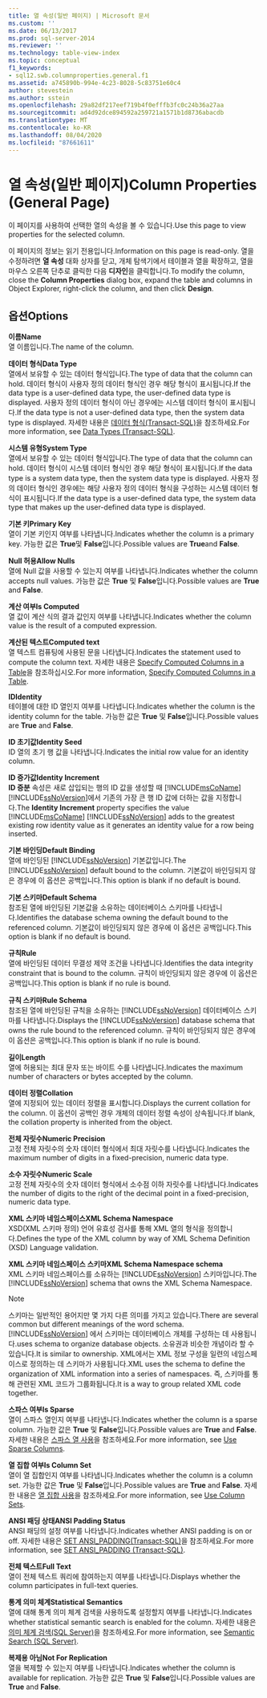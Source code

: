 ```yaml
---
title: 열 속성(일반 페이지) | Microsoft 문서
ms.custom: ''
ms.date: 06/13/2017
ms.prod: sql-server-2014
ms.reviewer: ''
ms.technology: table-view-index
ms.topic: conceptual
f1_keywords:
- sql12.swb.columnproperties.general.f1
ms.assetid: a745890b-994e-4c23-8028-5c83751e60c4
author: stevestein
ms.author: sstein
ms.openlocfilehash: 29a82df217eef719b4f0efffb3fc0c24b36a27aa
ms.sourcegitcommit: ad4d92dce894592a259721a1571b1d8736abacdb
ms.translationtype: MT
ms.contentlocale: ko-KR
ms.lasthandoff: 08/04/2020
ms.locfileid: "87661611"
---
```

# <a name="column-properties-general-page"></a><span data-ttu-id="066f4-102">열 속성(일반 페이지)</span><span class="sxs-lookup"><span data-stu-id="066f4-102">Column Properties (General Page)</span></span>
  <span data-ttu-id="066f4-103">이 페이지를 사용하여 선택한 열의 속성을 볼 수 있습니다.</span><span class="sxs-lookup"><span data-stu-id="066f4-103">Use this page to view properties for the selected column.</span></span>  
  
 <span data-ttu-id="066f4-104">이 페이지의 정보는 읽기 전용입니다.</span><span class="sxs-lookup"><span data-stu-id="066f4-104">Information on this page is read-only.</span></span> <span data-ttu-id="066f4-105">열을 수정하려면 **열 속성** 대화 상자를 닫고, 개체 탐색기에서 테이블과 열을 확장하고, 열을 마우스 오른쪽 단추로 클릭한 다음 **디자인**을 클릭합니다.</span><span class="sxs-lookup"><span data-stu-id="066f4-105">To modify the column, close the **Column Properties** dialog box, expand the table and columns in Object Explorer, right-click the column, and then click **Design**.</span></span>  
  
## <a name="options"></a><span data-ttu-id="066f4-106">옵션</span><span class="sxs-lookup"><span data-stu-id="066f4-106">Options</span></span>  
 <span data-ttu-id="066f4-107">**이름**</span><span class="sxs-lookup"><span data-stu-id="066f4-107">**Name**</span></span>  
 <span data-ttu-id="066f4-108">열 이름입니다.</span><span class="sxs-lookup"><span data-stu-id="066f4-108">The name of the column.</span></span>  
  
 <span data-ttu-id="066f4-109">**데이터 형식**</span><span class="sxs-lookup"><span data-stu-id="066f4-109">**Data Type**</span></span>  
 <span data-ttu-id="066f4-110">열에서 보유할 수 있는 데이터 형식입니다.</span><span class="sxs-lookup"><span data-stu-id="066f4-110">The type of data that the column can hold.</span></span> <span data-ttu-id="066f4-111">데이터 형식이 사용자 정의 데이터 형식인 경우 해당 형식이 표시됩니다.</span><span class="sxs-lookup"><span data-stu-id="066f4-111">If the data type is a user-defined data type, the user-defined data type is displayed.</span></span> <span data-ttu-id="066f4-112">사용자 정의 데이터 형식이 아닌 경우에는 시스템 데이터 형식이 표시됩니다.</span><span class="sxs-lookup"><span data-stu-id="066f4-112">If the data type is not a user-defined data type, then the system data type is displayed.</span></span> <span data-ttu-id="066f4-113">자세한 내용은 [데이터 형식&#40;Transact-SQL&#41;](/sql/t-sql/data-types/data-types-transact-sql)을 참조하세요.</span><span class="sxs-lookup"><span data-stu-id="066f4-113">For more information, see [Data Types &#40;Transact-SQL&#41;](/sql/t-sql/data-types/data-types-transact-sql).</span></span>  
  
 <span data-ttu-id="066f4-114">**시스템 유형**</span><span class="sxs-lookup"><span data-stu-id="066f4-114">**System Type**</span></span>  
 <span data-ttu-id="066f4-115">열에서 보유할 수 있는 데이터 형식입니다.</span><span class="sxs-lookup"><span data-stu-id="066f4-115">The type of data that the column can hold.</span></span> <span data-ttu-id="066f4-116">데이터 형식이 시스템 데이터 형식인 경우 해당 형식이 표시됩니다.</span><span class="sxs-lookup"><span data-stu-id="066f4-116">If the data type is a system data type, then the system data type is displayed.</span></span> <span data-ttu-id="066f4-117">사용자 정의 데이터 형식인 경우에는 해당 사용자 정의 데이터 형식을 구성하는 시스템 데이터 형식이 표시됩니다.</span><span class="sxs-lookup"><span data-stu-id="066f4-117">If the data type is a user-defined data type, the system data type that makes up the user-defined data type is displayed.</span></span>  
  
 <span data-ttu-id="066f4-118">**기본 키**</span><span class="sxs-lookup"><span data-stu-id="066f4-118">**Primary Key**</span></span>  
 <span data-ttu-id="066f4-119">열이 기본 키인지 여부를 나타냅니다.</span><span class="sxs-lookup"><span data-stu-id="066f4-119">Indicates whether the column is a primary key.</span></span> <span data-ttu-id="066f4-120">가능한 값은 **True**및 **False**입니다.</span><span class="sxs-lookup"><span data-stu-id="066f4-120">Possible values are **True**and **False**.</span></span>  
  
 <span data-ttu-id="066f4-121">**Null 허용**</span><span class="sxs-lookup"><span data-stu-id="066f4-121">**Allow Nulls**</span></span>  
 <span data-ttu-id="066f4-122">열에 Null 값을 사용할 수 있는지 여부를 나타냅니다.</span><span class="sxs-lookup"><span data-stu-id="066f4-122">Indicates whether the column accepts null values.</span></span> <span data-ttu-id="066f4-123">가능한 값은 **True** 및 **False**입니다.</span><span class="sxs-lookup"><span data-stu-id="066f4-123">Possible values are **True** and **False**.</span></span>  
  
 <span data-ttu-id="066f4-124">**계산 여부**</span><span class="sxs-lookup"><span data-stu-id="066f4-124">**Is Computed**</span></span>  
 <span data-ttu-id="066f4-125">열 값이 계산 식의 결과 값인지 여부를 나타냅니다.</span><span class="sxs-lookup"><span data-stu-id="066f4-125">Indicates whether the column value is the result of a computed expression.</span></span>  
  
 <span data-ttu-id="066f4-126">**계산된 텍스트**</span><span class="sxs-lookup"><span data-stu-id="066f4-126">**Computed text**</span></span>  
 <span data-ttu-id="066f4-127">열 텍스트 컴퓨팅에 사용된 문을 나타냅니다.</span><span class="sxs-lookup"><span data-stu-id="066f4-127">Indicates the statement used to compute the column text.</span></span> <span data-ttu-id="066f4-128">자세한 내용은 [Specify Computed Columns in a Table](specify-computed-columns-in-a-table.md)을 참조하십시오.</span><span class="sxs-lookup"><span data-stu-id="066f4-128">For more information, [Specify Computed Columns in a Table](specify-computed-columns-in-a-table.md).</span></span>  
  
 <span data-ttu-id="066f4-129">**ID**</span><span class="sxs-lookup"><span data-stu-id="066f4-129">**Identity**</span></span>  
 <span data-ttu-id="066f4-130">테이블에 대한 ID 열인지 여부를 나타냅니다.</span><span class="sxs-lookup"><span data-stu-id="066f4-130">Indicates whether the column is the identity column for the table.</span></span> <span data-ttu-id="066f4-131">가능한 값은 **True** 및 **False**입니다.</span><span class="sxs-lookup"><span data-stu-id="066f4-131">Possible values are **True** and **False**.</span></span>  
  
 <span data-ttu-id="066f4-132">**ID 초기값**</span><span class="sxs-lookup"><span data-stu-id="066f4-132">**Identity Seed**</span></span>  
 <span data-ttu-id="066f4-133">ID 열의 초기 행 값을 나타냅니다.</span><span class="sxs-lookup"><span data-stu-id="066f4-133">Indicates the initial row value for an identity column.</span></span>  
  
 <span data-ttu-id="066f4-134">**ID 증가값**</span><span class="sxs-lookup"><span data-stu-id="066f4-134">**Identity Increment**</span></span>  
 <span data-ttu-id="066f4-135">**ID 증분** 속성은 새로 삽입되는 행의 ID 값을 생성할 때 [!INCLUDE[msCoName](../../includes/msconame-md.md)] [!INCLUDE[ssNoVersion](../../includes/ssnoversion-md.md)]에서 기존의 가장 큰 행 ID 값에 더하는 값을 지정합니다.</span><span class="sxs-lookup"><span data-stu-id="066f4-135">The **Identity Increment** property specifies the value [!INCLUDE[msCoName](../../includes/msconame-md.md)] [!INCLUDE[ssNoVersion](../../includes/ssnoversion-md.md)] adds to the greatest existing row identity value as it generates an identity value for a row being inserted.</span></span>  
  
 <span data-ttu-id="066f4-136">**기본 바인딩**</span><span class="sxs-lookup"><span data-stu-id="066f4-136">**Default Binding**</span></span>  
 <span data-ttu-id="066f4-137">열에 바인딩된 [!INCLUDE[ssNoVersion](../../includes/ssnoversion-md.md)] 기본값입니다.</span><span class="sxs-lookup"><span data-stu-id="066f4-137">The [!INCLUDE[ssNoVersion](../../includes/ssnoversion-md.md)] default bound to the column.</span></span> <span data-ttu-id="066f4-138">기본값이 바인딩되지 않은 경우에 이 옵션은 공백입니다.</span><span class="sxs-lookup"><span data-stu-id="066f4-138">This option is blank if no default is bound.</span></span>  
  
 <span data-ttu-id="066f4-139">**기본 스키마**</span><span class="sxs-lookup"><span data-stu-id="066f4-139">**Default Schema**</span></span>  
 <span data-ttu-id="066f4-140">참조된 열에 바인딩된 기본값을 소유하는 데이터베이스 스키마를 나타냅니다.</span><span class="sxs-lookup"><span data-stu-id="066f4-140">Identifies the database schema owning the default bound to the referenced column.</span></span> <span data-ttu-id="066f4-141">기본값이 바인딩되지 않은 경우에 이 옵션은 공백입니다.</span><span class="sxs-lookup"><span data-stu-id="066f4-141">This option is blank if no default is bound.</span></span>  
  
 <span data-ttu-id="066f4-142">**규칙**</span><span class="sxs-lookup"><span data-stu-id="066f4-142">**Rule**</span></span>  
 <span data-ttu-id="066f4-143">열에 바인딩된 데이터 무결성 제약 조건을 나타냅니다.</span><span class="sxs-lookup"><span data-stu-id="066f4-143">Identifies the data integrity constraint that is bound to the column.</span></span> <span data-ttu-id="066f4-144">규칙이 바인딩되지 않은 경우에 이 옵션은 공백입니다.</span><span class="sxs-lookup"><span data-stu-id="066f4-144">This option is blank if no rule is bound.</span></span>  
  
 <span data-ttu-id="066f4-145">**규칙 스키마**</span><span class="sxs-lookup"><span data-stu-id="066f4-145">**Rule Schema**</span></span>  
 <span data-ttu-id="066f4-146">참조된 열에 바인딩된 규칙을 소유하는 [!INCLUDE[ssNoVersion](../../includes/ssnoversion-md.md)] 데이터베이스 스키마를 나타냅니다.</span><span class="sxs-lookup"><span data-stu-id="066f4-146">Displays the [!INCLUDE[ssNoVersion](../../includes/ssnoversion-md.md)] database schema that owns the rule bound to the referenced column.</span></span> <span data-ttu-id="066f4-147">규칙이 바인딩되지 않은 경우에 이 옵션은 공백입니다.</span><span class="sxs-lookup"><span data-stu-id="066f4-147">This option is blank if no rule is bound.</span></span>  
  
 <span data-ttu-id="066f4-148">**길이**</span><span class="sxs-lookup"><span data-stu-id="066f4-148">**Length**</span></span>  
 <span data-ttu-id="066f4-149">열에 허용되는 최대 문자 또는 바이트 수를 나타냅니다.</span><span class="sxs-lookup"><span data-stu-id="066f4-149">Indicates the maximum number of characters or bytes accepted by the column.</span></span>  
  
 <span data-ttu-id="066f4-150">**데이터 정렬**</span><span class="sxs-lookup"><span data-stu-id="066f4-150">**Collation**</span></span>  
 <span data-ttu-id="066f4-151">열에 지정되어 있는 데이터 정렬을 표시합니다.</span><span class="sxs-lookup"><span data-stu-id="066f4-151">Displays the current collation for the column.</span></span> <span data-ttu-id="066f4-152">이 옵션이 공백인 경우 개체의 데이터 정렬 속성이 상속됩니다.</span><span class="sxs-lookup"><span data-stu-id="066f4-152">If blank, the collation property is inherited from the object.</span></span>  
  
 <span data-ttu-id="066f4-153">**전체 자릿수**</span><span class="sxs-lookup"><span data-stu-id="066f4-153">**Numeric Precision**</span></span>  
 <span data-ttu-id="066f4-154">고정 전체 자릿수의 숫자 데이터 형식에서 최대 자릿수를 나타냅니다.</span><span class="sxs-lookup"><span data-stu-id="066f4-154">Indicates the maximum number of digits in a fixed-precision, numeric data type.</span></span>  
  
 <span data-ttu-id="066f4-155">**소수 자릿수**</span><span class="sxs-lookup"><span data-stu-id="066f4-155">**Numeric Scale**</span></span>  
 <span data-ttu-id="066f4-156">고정 전체 자릿수의 숫자 데이터 형식에서 소수점 이하 자릿수를 나타냅니다.</span><span class="sxs-lookup"><span data-stu-id="066f4-156">Indicates the number of digits to the right of the decimal point in a fixed-precision, numeric data type.</span></span>  
  
 <span data-ttu-id="066f4-157">**XML 스키마 네임스페이스**</span><span class="sxs-lookup"><span data-stu-id="066f4-157">**XML Schema Namespace**</span></span>  
 <span data-ttu-id="066f4-158">XSD(XML 스키마 정의) 언어 유효성 검사를 통해 XML 열의 형식을 정의합니다.</span><span class="sxs-lookup"><span data-stu-id="066f4-158">Defines the type of the XML column by way of XML Schema Definition (XSD) Language validation.</span></span>  
  
 <span data-ttu-id="066f4-159">**XML 스키마 네임스페이스 스키마**</span><span class="sxs-lookup"><span data-stu-id="066f4-159">**XML Schema Namespace schema**</span></span>  
 <span data-ttu-id="066f4-160">XML 스키마 네임스페이스를 소유하는 [!INCLUDE[ssNoVersion](../../includes/ssnoversion-md.md)] 스키마입니다.</span><span class="sxs-lookup"><span data-stu-id="066f4-160">The [!INCLUDE[ssNoVersion](../../includes/ssnoversion-md.md)] schema that owns the XML Schema Namespace.</span></span>  
  
> [!NOTE]  
>  <span data-ttu-id="066f4-161">스키마는 일반적인 용어지만 몇 가지 다른 의미를 가지고 있습니다.</span><span class="sxs-lookup"><span data-stu-id="066f4-161">There are several common but different meanings of the word schema.</span></span> [!INCLUDE[ssNoVersion](../../includes/ssnoversion-md.md)] <span data-ttu-id="066f4-162">에서 스키마는 데이터베이스 개체를 구성하는 데 사용됩니다.</span><span class="sxs-lookup"><span data-stu-id="066f4-162">uses schema to organize database objects.</span></span> <span data-ttu-id="066f4-163">소유권과 비슷한 개념이라 할 수 있습니다.</span><span class="sxs-lookup"><span data-stu-id="066f4-163">It is similar to ownership.</span></span> <span data-ttu-id="066f4-164">XML에서는 XML 정보 구성을 일련의 네임스페이스로 정의하는 데 스키마가 사용됩니다.</span><span class="sxs-lookup"><span data-stu-id="066f4-164">XML uses the schema to define the organization of XML information into a series of namespaces.</span></span> <span data-ttu-id="066f4-165">즉, 스키마를 통해 관련된 XML 코드가 그룹화됩니다.</span><span class="sxs-lookup"><span data-stu-id="066f4-165">It is a way to group related XML code together.</span></span>  
  
 <span data-ttu-id="066f4-166">**스파스 여부**</span><span class="sxs-lookup"><span data-stu-id="066f4-166">**Is Sparse**</span></span>  
 <span data-ttu-id="066f4-167">열이 스파스 열인지 여부를 나타냅니다.</span><span class="sxs-lookup"><span data-stu-id="066f4-167">Indicates whether the column is a sparse column.</span></span> <span data-ttu-id="066f4-168">가능한 값은 **True** 및 **False**입니다.</span><span class="sxs-lookup"><span data-stu-id="066f4-168">Possible values are **True** and **False**.</span></span> <span data-ttu-id="066f4-169">자세한 내용은 [스파스 열 사용](use-sparse-columns.md)을 참조하세요.</span><span class="sxs-lookup"><span data-stu-id="066f4-169">For more information, see [Use Sparse Columns](use-sparse-columns.md).</span></span>  
  
 <span data-ttu-id="066f4-170">**열 집합 여부**</span><span class="sxs-lookup"><span data-stu-id="066f4-170">**Is Column Set**</span></span>  
 <span data-ttu-id="066f4-171">열이 열 집합인지 여부를 나타냅니다.</span><span class="sxs-lookup"><span data-stu-id="066f4-171">Indicates whether the column is a column set.</span></span> <span data-ttu-id="066f4-172">가능한 값은 **True** 및 **False**입니다.</span><span class="sxs-lookup"><span data-stu-id="066f4-172">Possible values are **True** and **False**.</span></span> <span data-ttu-id="066f4-173">자세한 내용은 [열 집합 사용](use-column-sets.md)을 참조하세요.</span><span class="sxs-lookup"><span data-stu-id="066f4-173">For more information, see [Use Column Sets](use-column-sets.md).</span></span>  
  
 <span data-ttu-id="066f4-174">**ANSI 패딩 상태**</span><span class="sxs-lookup"><span data-stu-id="066f4-174">**ANSI Padding Status**</span></span>  
 <span data-ttu-id="066f4-175">ANSI 패딩의 설정 여부를 나타냅니다.</span><span class="sxs-lookup"><span data-stu-id="066f4-175">Indicates whether ANSI padding is on or off.</span></span> <span data-ttu-id="066f4-176">자세한 내용은 [SET ANSI_PADDING&#40;Transact-SQL&#41;](/sql/t-sql/statements/set-ansi-padding-transact-sql)을 참조하세요.</span><span class="sxs-lookup"><span data-stu-id="066f4-176">For more information, see [SET ANSI_PADDING &#40;Transact-SQL&#41;](/sql/t-sql/statements/set-ansi-padding-transact-sql).</span></span>  
  
 <span data-ttu-id="066f4-177">**전체 텍스트**</span><span class="sxs-lookup"><span data-stu-id="066f4-177">**Full Text**</span></span>  
 <span data-ttu-id="066f4-178">열이 전체 텍스트 쿼리에 참여하는지 여부를 나타냅니다.</span><span class="sxs-lookup"><span data-stu-id="066f4-178">Displays whether the column participates in full-text queries.</span></span>  
  
 <span data-ttu-id="066f4-179">**통계 의미 체계**</span><span class="sxs-lookup"><span data-stu-id="066f4-179">**Statistical Semantics**</span></span>  
 <span data-ttu-id="066f4-180">열에 대해 통계 의미 체계 검색을 사용하도록 설정할지 여부를 나타냅니다.</span><span class="sxs-lookup"><span data-stu-id="066f4-180">Indicates whether statistical semantic search is enabled for the column.</span></span> <span data-ttu-id="066f4-181">자세한 내용은 [의미 체계 검색&#40;SQL Server&#41;](../search/semantic-search-sql-server.md)을 참조하세요.</span><span class="sxs-lookup"><span data-stu-id="066f4-181">For more information, see [Semantic Search &#40;SQL Server&#41;](../search/semantic-search-sql-server.md).</span></span>  
  
 <span data-ttu-id="066f4-182">**복제용 아님**</span><span class="sxs-lookup"><span data-stu-id="066f4-182">**Not For Replication**</span></span>  
 <span data-ttu-id="066f4-183">열을 복제할 수 있는지 여부를 나타냅니다.</span><span class="sxs-lookup"><span data-stu-id="066f4-183">Indicates whether the column is available for replication.</span></span> <span data-ttu-id="066f4-184">가능한 값은 **True** 및 **False**입니다.</span><span class="sxs-lookup"><span data-stu-id="066f4-184">Possible values are **True** and **False**.</span></span>  
  
  
